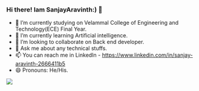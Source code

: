 ### Hi there! Iam SanjayAravinth:) 👋


- 🔭 I’m currently studying on Velammal College of Engineering and Technology(ECE) Final Year.
- 🌱 I’m currently learning Artificial intelligence.
- 👯 I’m looking to collaborate on Back end developer.
- 💬 Ask me about any technical stuffs.
- 📫 You can reach me in LinkedIn - https://www.linkedin.com/in/sanjay-aravinth-2666411b5
- 😄 Pronouns: He/His.









<img src="http://github-readme-stats.vercel.app/api?username=sanjayaravinth721&&show_icons=true&title_color=00ffff&icon_color=ff0000f&text_color=0000ff&bg_color=000080">


 

